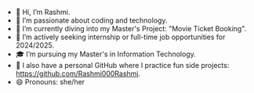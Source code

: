 - 👋 Hi, I’m Rashmi.
- 👀 I’m passionate about coding and technology.
- 🌱 I’m currently diving into my Master's Project: "Movie Ticket Booking".
- 💼 I’m actively seeking internship or full-time job opportunities for 2024/2025.
- 🎓 I’m pursuing my Master's in Information Technology.
- 🔗 I also have a personal GitHub where I practice fun side projects: https://github.com/Rashmi000Rashmi.
- 😄 Pronouns: she/her
  


